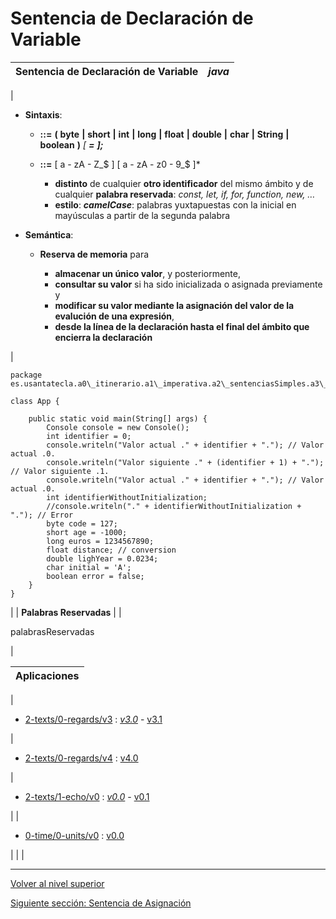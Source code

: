 # Sentencia de Declaración de Variable






| Sentencia de Declaración de Variable | *java* |
| --- | --- |
| 
* **Sintaxis**:


	+ *<sentencia>* **::=** **(** **byte** **|** **short** **|** **int** **|** **long** **|** **float** **|** **double** **|** **char** **|** **String** **|** **boolean** **)** *<identificador> [ **=** <expresion> **];***
	+ *<identificador>* **::=** [ a - zA - Z\_$ ] [ a - zA - z0 - 9\_$ ]*
	
	
		- **distinto** de cualquier **otro identificador** del mismo ámbito y de cualquier **palabra reservada**: *const, let, if, for, function, new, …​*
		- **estilo**: ***camelCase***: palabras yuxtapuestas con la inicial en mayúsculas a partir de la segunda palabra

* **Semántica**:


	+ **Reserva de memoria** para
	
	
		- **almacenar un único valor**, y posteriormente,
		- **consultar su valor** si ha sido inicializada o asignada previamente y
		- **modificar su valor mediante la asignación del valor de la evalución de una expresión**,
		- **desde la línea de la declaración hasta el final del ámbito que encierra la declaración**



 | 


```
package es.usantatecla.a0\_itinerario.a1\_imperativa.a2\_sentenciasSimples.a3\_variable;

class App {

    public static void main(String[] args) {
        Console console = new Console();
        int identifier = 0;
        console.writeln("Valor actual ." + identifier + "."); // Valor actual .0.
        console.writeln("Valor siguiente ." + (identifier + 1) + "."); // Valor siguiente .1.
        console.writeln("Valor actual ." + identifier + "."); // Valor actual .0.
        int identifierWithoutInitialization;
        //console.writeln("." + identifierWithoutInitialization + "."); // Error
        byte code = 127;
        short age = -1000;
        long euros = 1234567890;
        float distance; // conversion
        double lighYear = 0.0234;
        char initial = 'A';
        boolean error = false;
    }
}
```


 |
| 
**Palabras Reservadas**
 |
| 

palabrasReservadas

 |








| **Aplicaciones** |
| --- |
| 
* [2-texts/0-regards/v3](https://github.com/USantaTecla-0-domains/0-simpleDomains/blob/master/docs/2-texts.md#0-regardsv3) : [*v3.0*](https://github.com/USantaTecla-tech-java/src/blob/main/src/main/java/es/usantatecla/a2_texts/a0_regards/v3_0/App.java) - [v3.1](https://github.com/USantaTecla-tech-java/src/blob/main/src/main/java/es/usantatecla/a2_texts/a0_regards/v3_1/App.java)


 | 
* [2-texts/0-regards/v4](https://github.com/USantaTecla-0-domains/0-simpleDomains/blob/master/docs/2-texts.md#0-regardsv4) : [v4.0](https://github.com/USantaTecla-tech-java/src/blob/main/src/main/java/es/usantatecla/a2_texts/a0_regards/v4_0/App.java)


 | 
* [2-texts/1-echo/v0](https://github.com/USantaTecla-0-domains/0-simpleDomains/blob/master/docs/2-texts.md#1-echov0) : [*v0.0*](https://github.com/USantaTecla-tech-java/src/blob/main/src/main/java/es/usantatecla/a2_texts/a1_echo/v0_0/App.java) - [v0.1](https://github.com/USantaTecla-tech-java/src/blob/main/src/main/java/es/usantatecla/a2_texts/a1_echo/v0_1/App.java)


 |
| 
* [0-time/0-units/v0](https://github.com/USantaTecla-0-domains/0-simpleDomains/blob/master/docs/0-time.md#0-unitsv0) : [v0.0](https://github.com/USantaTecla-tech-java/src/blob/main/src/main/java/es/usantatecla/a0_time/a0_units/v0_0/App.java)


 |  |  |


---

[Volver al nivel superior](../README.md)

[Siguiente sección: Sentencia de Asignación](../u4assignmentStatement/README.md)
